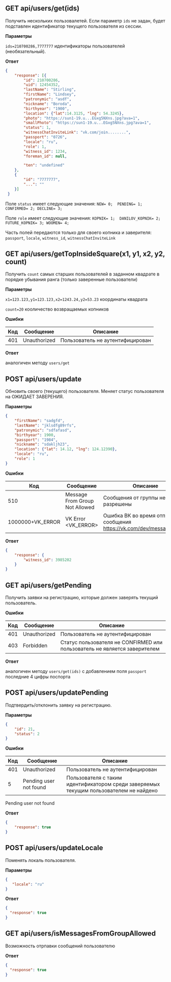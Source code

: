 ## GET api/users/get(ids)

Получить нескольких пользовалетей. Если параметр ```ids``` не задан, будет подставлен идентификатор текущего пользователя из сессии.

__Параметры__
 
```ids=210700286,7777777``` идентификаторы пользователей (необязательный). 

__Ответ__
```json
{
    "response": [{
        "id": 210700286,
        "uid": 12454352,
        "lastName": "Stirling",
        "firstName": "Lindsey",
        "patronymic": "asdf",
        "nickname": "Boroda",
        "birthyear": "1900",
        "location": {"lat":14.3125, "lng": 54.3245},
        "photo": "https://sun1-19.u...EGxg5NXns.jpg?ava=1",
        "smallPhoto": "https://sun1-19.u...EGxg5NXns.jpg?ava=1",
        "status": 1, 
        "witnessChatInviteLink": "vk.com/join........",
        "passport": "0726",
        "locale": "ru",
        "role": 1,
        "witness_id": 1234,
        "foreman_id": null,

        "ten": "undefined"
    },
    {
        "id": "7777777",
        "...": ""
    }]
 }
 ```
Поле ```status``` имеет следующие значения: ```NEW= 0;  PENDING= 1; CONFIRMED= 2; DECLINE= 3;```


Поле ```role``` имеет следующие значения: ```KOPNIK= 1;  DANILOV_KOPNIK= 2; FUTURE_KOPNIK= 3; WOOMEN= 4;```

Часть полей передаются только для своего копника и заверителя: ```passport```, ```locale```, ```witness_id```, ```witnessChatInviteLink```

## GET api/users/getTopInsideSquare(x1, y1, x2, y2, count)
Получить ```count``` самых старших пользователей в заданном квадрате в порядке убывания ранга (только заверенные пользователи)

__Параметры__

```x1=123.123,y1=123.123,x2=1243.24,y2=53.23``` координаты квадрата

```count=20``` кооличество возвращаемых копников

__Ошибки__

|Код   |Сообщение   |Описание
|------|------------|--------
|401              |Unauthorized | Пользователь не аутентифицирован

__Ответ__
 
 аналогичен методу ```users/get```

## POST api/users/update

Обновить своего (текущего) пользователя. Меняет статус пользователя на ОЖИДАЕТ ЗАВЕРЕНИЯ.

__Параметры__
```json 
{
    "firstName": "sadgfd",
    "lastName": "jklsdfg89rfs",
    "patronymic": "sdfafasd",
    "birthyear": 1900,
    "passport": "1984",
    "nickname": "sdakljh23",
    "location": {"lat": 14.12, "lng": 124.12390},
    "locale": "ru",
    "role": 1
}
```
__Ошибки__

|Код   |Сообщение   |Описание
|------|------------|--------
|510              |Message From Group Not Allowed  |Сообщения от группы не разрешены
|1000000+VK_ERROR |VK Error <VK_ERROR>             |Ошибка ВК во время отправки сообщения https://vk.com/dev/messages.send

__Ответ__
```json
{
    "response": {
        "witness_id": 3985202
    }
}
```

## GET api/users/getPending

Получить заявки на регистрацию, которые должен заверять текущий пользователь.

__Ошибки__

|Код   |Сообщение   |Описание
|------|------------|--------
|401              |Unauthorized | Пользователь не аутентифицирован
|403              |Forbidden  |Статус пользователя не CONFIRMED или пользователь не является заверителем

__Ответ__

аналогичен методу ```users/get(ids)``` 
с добавлением поля ```passport``` последние 4 цифры поспорта

## POST api/users/updatePending

Подтвердить/отклонить заявку на регистрацию.

__Параметры__

```json
{
    "id": 21,
    "status": 2
}
```

__Ошибки__

|Код   |Сообщение   |Описание
|------|------------|--------
|401              |Unauthorized | Пользователь не аутентифицирован
|5              |Pending user not found | Пользователя с таким идентификатором среди заверяемых текущим пользователем не найдено

Pending user not found

__Ответ__

```json
{
    "response": true
}
```

## POST api/users/updateLocale

Поменять локаль пользователя.

__Параметры__
 
 ```json 
{
    "locale": "ru"
}
```

__Ответ__
```json
{
  "response": true
}
```

## GET api/users/isMessagesFromGroupAllowed

Возможность отрпавки сообщений пользователю

__Ответ__
```json
{
  "response": true
}
```
